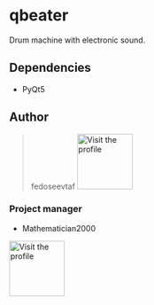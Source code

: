 # qbeater

Drum machine with electronic sound.

## Dependencies

- PyQt5

## Author

> fedoseevtaf
>[<img src='https://avatars.githubusercontent.com/u/76451152?s=400&u=695dc1d0ea82249a7418ae64f3554d6c77c10f09&v=4' alt='Visit the profile' width='100' height='100'/>](https://github.com/fedoseevtaf)

### Project manager

- Mathematician2000

[<img src='https://avatars.githubusercontent.com/u/43710527?v=4' alt='Visit the profile' width='100' height='100'/>](https://github.com/Mathematician2000)
